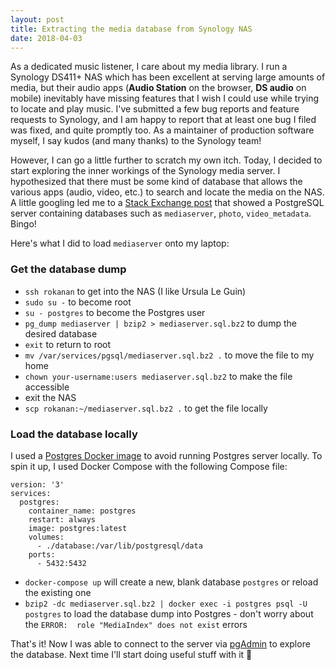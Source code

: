 ```yaml
---
layout: post
title: Extracting the media database from Synology NAS
date: 2018-04-03
---
```

As a dedicated music listener, I care about my media library. I run a Synology DS411+ NAS
which has been excellent at serving large amounts of media, but their audio apps (**Audio Station** on
the browser, **DS audio** on mobile) inevitably have missing features that I wish I could use while
trying to locate and play music. I've submitted a few bug reports and feature requests to Synology,
and I am happy to report that at least one bug I filed was fixed, and quite promptly too. As a
maintainer of production software myself, I say kudos (and many thanks) to the Synology team!

However, I can go a little further to scratch my own itch. Today, I decided to start exploring the inner
workings of the Synology media server. I hypothesized that there must be some kind of database that
allows the various apps (audio, video, etc.) to search and locate the media on the NAS. A little googling
led me to a [Stack Exchange post](https://unix.stackexchange.com/questions/377713/postgresql-installation-on-a-synology-diskstation-ds216j-pgadminiii)
that showed a PostgreSQL server containing databases such as `mediaserver`, `photo`, `video_metadata`. Bingo!

Here's what I did to load `mediaserver` onto my laptop:

### Get the database dump
- `ssh rokanan` to get into the NAS (I like Ursula Le Guin)
- `sudo su -` to become root
- `su - postgres` to become the Postgres user
- `pg_dump mediaserver | bzip2 > mediaserver.sql.bz2` to dump the desired database
- `exit` to return to root
- `mv /var/services/pgsql/mediaserver.sql.bz2 .` to move the file to my home
- `chown your-username:users mediaserver.sql.bz2` to make the file accessible
- exit the NAS
- `scp rokanan:~/mediaserver.sql.bz2 .` to get the file locally

### Load the database locally
I used a [Postgres Docker image](https://hub.docker.com/_/postgres/) to avoid running Postgres server locally.
To spin it up, I used Docker Compose with the following Compose file:
```
version: '3'
services:
  postgres:
    container_name: postgres
    restart: always
    image: postgres:latest
    volumes:
      - ./database:/var/lib/postgresql/data
    ports:
      - 5432:5432
```
- `docker-compose up` will create a new, blank database `postgres` or reload the existing one
- `bzip2 -dc mediaserver.sql.bz2 | docker exec -i postgres psql -U postgres` to load the database dump into Postgres - don't worry about the `ERROR:  role "MediaIndex" does not exist` errors

That's it! Now I was able to connect to the server via [pgAdmin](https://www.pgadmin.org/) to explore the database.
Next time I'll start doing useful stuff with it :wave:
